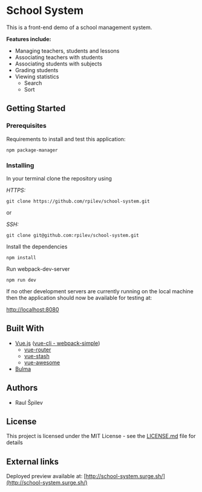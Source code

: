 # School System
This is a front-end demo of a school management system.

**Features include:**

* Managing teachers, students and lessons
* Associating teachers with students
* Associating students with subjects
* Grading students
* Viewing statistics
  * Search
  * Sort

## Getting Started

### Prerequisites

Requirements to install and test this application:

    npm package-manager

### Installing

In your terminal clone the repository using

_HTTPS:_

    git clone https://github.com/rpilev/school-system.git
or

_SSH:_

    git clone git@github.com:rpilev/school-system.git

Install the dependencies

    npm install

Run webpack-dev-server

    npm run dev

If no other development servers are currently running on the local machine then the application should now be available for testing at:

[http://localhost:8080](http://localhost:8080)

## Built With

* [Vue.js](https://github.com/vuejs/vue) ([vue-cli - webpack-simple](https://github.com/vuejs-templates/webpack-simple))
  * [vue-router](https://github.com/vuejs/vue-router)
  * [vue-stash](https://github.com/cklmercer/vue-stash)
  * [vue-awesome](https://github.com/Justineo/vue-awesome)
* [Bulma](https://github.com/jgthms/bulma)

## Authors
* Raul Špilev

## License

This project is licensed under the MIT License - see the [LICENSE.md](https://github.com/rpilev/school-system/blob/master/LICENSE) file for details

## External links

Deployed preview available at:
[http://school-system.surge.sh/](http://school-system.surge.sh/)